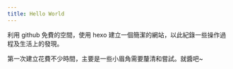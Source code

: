 ```yaml
---
title: Hello World
---
```

利用 github 免費的空間，使用 hexo 建立一個簡潔的網站，以此紀錄一些操作過程及生活上的發現。

第一次建立花費不少時間，主要是一些小眉角需要釐清和嘗試。就醬吧~
